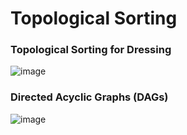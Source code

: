 # Topological Sorting

### Topological Sorting for Dressing

![image](https://github.com/quananhle/Python/assets/35042430/b35bef4b-426f-4ec1-9d1c-d886b1986bde)

### Directed Acyclic Graphs (DAGs)

![image](https://github.com/quananhle/Python/assets/35042430/03db2e18-9e99-4742-9cd1-c9e8897543f2)
